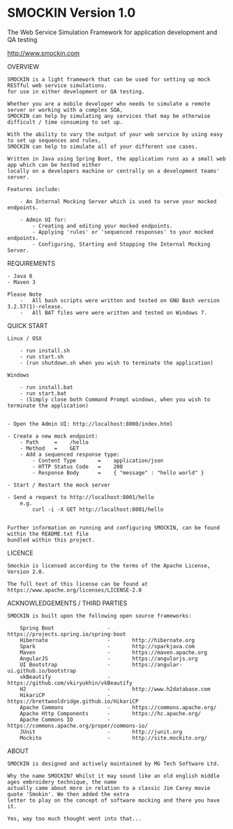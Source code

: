 # SMOCKIN Version 1.0

The Web Service Simulation Framework for application development and QA testing

http://www.smockin.com


OVERVIEW

    SMOCKIN is a light framework that can be used for setting up mock RESTful web service simulations.
    for use in either development or QA testing.

    Whether you are a mobile developer who needs to simulate a remote server or working with a complex SOA, 
    SMOCKIN can help by simulating any services that may be otherwise difficult / time consuming to set up.

    With the ability to vary the output of your web service by using easy to set up sequences and rules, 
    SMOCKIN can help to simulate all of your different use cases.

    Written in Java using Spring Boot, the application runs as a small web app which can be hosted either 
    locally on a developers machine or centrally on a development teams' server.

    Features include:

        - An Internal Mocking Server which is used to serve your mocked endpoints.

        - Admin UI for:
            - Creating and editing your mocked endpoints.
            - Applying 'rules' or 'sequenced responses' to your mocked endpoints.
            - Configuring, Starting and Stopping the Internal Mocking Server.



REQUIREMENTS

    - Java 8
    - Maven 3

    Please Note
        -   All bash scripts were written and tested on GNU Bash version 3.2.57(1)-release.
        -   All BAT files were were written and tested on Windows 7.



QUICK START

    Linux / OSX

        - run install.sh
        - run start.sh
        - (run shutdown.sh when you wish to terminate the application)

    Windows

        - run install.bat
        - run start.bat
        - (Simply close both Command Prompt windows, when you wish to terminate the application)


    - Open the Admin UI: http://localhost:8000/index.html

    - Create a new mock endpoint:
        - Path     =    /hello
        - Method   =    GET
        - Add a sequenced response type:
            - Content Type       =    application/json
            - HTTP Status Code   =    200
            - Response Body      =    { "message" : "hello world" }

    - Start / Restart the mock server
    
    - Send a request to http://localhost:8001/hello
        e.g. 
            curl -i -X GET http://localhost:8001/hello


    Further information on running and configuring SMOCKIN, can be found within the README.txt file 
    bundled within this project.



LICENCE


    Smockin is licensed according to the terms of the Apache License, Version 2.0.

    The full text of this license can be found at https://www.apache.org/licenses/LICENSE-2.0



ACKNOWLEDGEMENTS / THIRD PARTIES

    SMOCKIN is built upon the following open source frameworks:

        Spring Boot                 -       https://projects.spring.io/spring-boot
        Hibernate                   -       http://hibernate.org
        Spark                       -       http://sparkjava.com
        Maven                       -       https://maven.apache.org
        AngularJS                   -       https://angularjs.org
        UI Bootstrap                -       https://angular-ui.github.io/bootstrap
        vkBeautify                  -       https://github.com/vkiryukhin/vkBeautify
        H2                          -       http://www.h2database.com
        HikariCP                    -       https://brettwooldridge.github.io/HikariCP
        Apache Commons              -       https://commons.apache.org/
        Apache Http Components      -       https://hc.apache.org/
        Apache Commons IO           -       https://commons.apache.org/proper/commons-io/
        JUnit                       -       http://junit.org
        Mockito                     -       http://site.mockito.org/



ABOUT

    SMOCKIN is designed and actively maintained by MG Tech Software Ltd.

    Why the name SMOCKIN? Whilst it may sound like an old english middle ages embroidery technique, the name
    actually came about more in relation to a classic Jim Carey movie quote 'Smokin'. We then added the extra
    letter to play on the concept of software mocking and there you have it. 
    
    Yes, way too much thought went into that...
